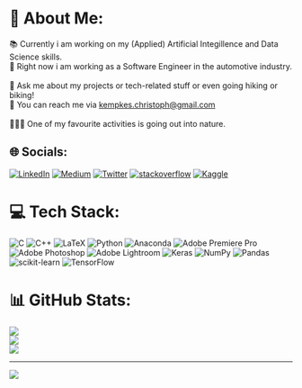 # 💫 About Me:
📚 Currently i am working on my (Applied) Artificial Integillence and Data Science skills.<br>🚗 Right now i am working as a Software Engineer in the automotive industry.<br><br>💬 Ask me about my projects or tech-related stuff or even going hiking or biking!<br>📧  You can reach me via kempkes.christoph@gmail.com<br><br>🚵‍♂️🥾 One of my favourite activities is going out into nature.


## 🌐 Socials:
[![LinkedIn](https://img.shields.io/badge/LinkedIn-0077B5?style=for-the-badge&logo=linkedin&logoColor=white)](https://linkedin.com/in/christoph-kempkes) [![Medium](https://img.shields.io/badge/Medium-12100E?style=for-the-badge&logo=medium&logoColor=white)](https://medium.com/@wahlschwabe) [![Twitter](https://img.shields.io/badge/Twitter-1DA1F2?style=for-the-badge&logo=twitter&logoColor=white)](https://twitter.com/wahlschwaben)  [![stackoverflow](https://img.shields.io/badge/Stack_Overflow-FE7A16?style=for-the-badge&logo=stack-overflow&logoColor=white)](https://stackoverflow.com/users/18177625/christoph) [![Kaggle](https://img.shields.io/badge/Kaggle-20BEFF?style=for-the-badge&logo=Kaggle&logoColor=white)](https://www.kaggle.com/christophkempkes)

# 💻 Tech Stack:
![C](https://img.shields.io/badge/c-%2300599C.svg?style=for-the-badge&logo=c&logoColor=white) ![C++](https://img.shields.io/badge/c++-%2300599C.svg?style=for-the-badge&logo=c%2B%2B&logoColor=white) ![LaTeX](https://img.shields.io/badge/latex-%23008080.svg?style=for-the-badge&logo=latex&logoColor=white) ![Python](https://img.shields.io/badge/python-3670A0?style=for-the-badge&logo=python&logoColor=ffdd54) ![Anaconda](https://img.shields.io/badge/Anaconda-%2344A833.svg?style=for-the-badge&logo=anaconda&logoColor=white) ![Adobe Premiere Pro](https://img.shields.io/badge/Adobe%20Premiere%20Pro-9999FF.svg?style=for-the-badge&logo=Adobe%20Premiere%20Pro&logoColor=white) ![Adobe Photoshop](https://img.shields.io/badge/adobephotoshop-%2331A8FF.svg?style=for-the-badge&logo=adobephotoshop&logoColor=white) ![Adobe Lightroom](https://img.shields.io/badge/Adobe%20Lightroom-31A8FF.svg?style=for-the-badge&logo=Adobe%20Lightroom&logoColor=white) ![Keras](https://img.shields.io/badge/Keras-%23D00000.svg?style=for-the-badge&logo=Keras&logoColor=white) ![NumPy](https://img.shields.io/badge/numpy-%23013243.svg?style=for-the-badge&logo=numpy&logoColor=white) ![Pandas](https://img.shields.io/badge/pandas-%23150458.svg?style=for-the-badge&logo=pandas&logoColor=white) ![scikit-learn](https://img.shields.io/badge/scikit--learn-%23F7931E.svg?style=for-the-badge&logo=scikit-learn&logoColor=white) ![TensorFlow](https://img.shields.io/badge/TensorFlow-%23FF6F00.svg?style=for-the-badge&logo=TensorFlow&logoColor=white)
# 📊 GitHub Stats:
![](https://github-readme-stats.vercel.app/api?username=gvtsch&theme=swift&hide_border=false&include_all_commits=true&count_private=true)<br/>
![](https://github-readme-streak-stats.herokuapp.com/?user=gvtsch&theme=swift&hide_border=false)<br/>
![](https://github-readme-stats.vercel.app/api/top-langs/?username=gvtsch&theme=swift&hide_border=false&include_all_commits=true&count_private=true&layout=compact)

---
[![](https://visitcount.itsvg.in/api?id=gvtsch&icon=0&color=0)](https://visitcount.itsvg.in)
